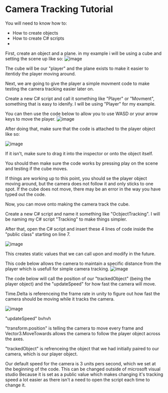 # Camera Tracking Tutorial

You will need to know how to:
- How to create objects
- How to create C# scripts
- 

First, create an object and a plane. in my example i will be using a cube and setting the scene up like so:
![image](https://github.com/user-attachments/assets/887580cd-fa0a-4704-b1a8-a0f462b2f711)

The cube will be our "player" and the plane exists to make it easier to itentidy the player moving around.

Next, we are going to give the player a simple movment code to make testing the camera tracking easier later on.

Create a new C# script and call it something like "Player" or "Movment", something that is easy to idenify. I will be using "Player" for my example.

You can then use the code below to allow you to use WASD or your arrow keys to move the player.
![image](https://github.com/user-attachments/assets/5f7f13b1-136f-498d-bd6b-1091647f9dea)

After doing that, make sure that the code is attached to the player object like so:

![image](https://github.com/user-attachments/assets/0029c012-76e7-4e21-bc22-8d03a23b01e0)

If it isn't, make sure to drag it into the inspector or onto the object itself.

You should then make sure the code works by pressing play on the scene and testing if the cube moves.

If things are working up to this point, you should se the player object moving around, but the camera does not follow it and only sticks to one spot.
If the cube does not move, there may be an error in the way you have typed out the code.

Now, you can move onto making the camera track the cube.


Create a new C# script and name it something like "OcbjectTracking". I will be naming my C# script "Tracking" to make things simpler.

After that, open the C# script and insert these 4 lines of code inside the "public class" starting on line 7.

![image](https://github.com/user-attachments/assets/2f60f53a-58fe-4dd1-93e5-b8ff809f8729)

This creates static values that we can call upon and modify in the future.

This code below allows the camera to maintain a specific distance from the player which is usefull for simple camera tracking.
![image](https://github.com/user-attachments/assets/df0ca481-57ed-4b90-bfcb-e37216f69ab1)


The code below will call the position of our "trackedObject" (being the player object) and the "updateSpeed" for how fast the camera will move. 

Time.Delta is referenceing the frame rate in unity to figure out how fast the camera should be moving while it tracks the camera.

![image](https://github.com/user-attachments/assets/a97c34cb-32d1-4557-9269-c53885caa305)

"updateSpeed" bvhvh

"transform.position" is telling the camera to move every frame and Vector3.MoveTowards allows the camera to follow the player object across the axes.

"trackedObject" is refrenceing the object that we had initially paired to our camera, which is our player object.

Our default speed for the camera is 3 units pers second, which we set at the beginning of the code. This can be changed outside of microsoft visual studio
Because it is set as a public value which makes changing it's tracking speed a lot easier as there isn't a need to open the script each time to change it.



